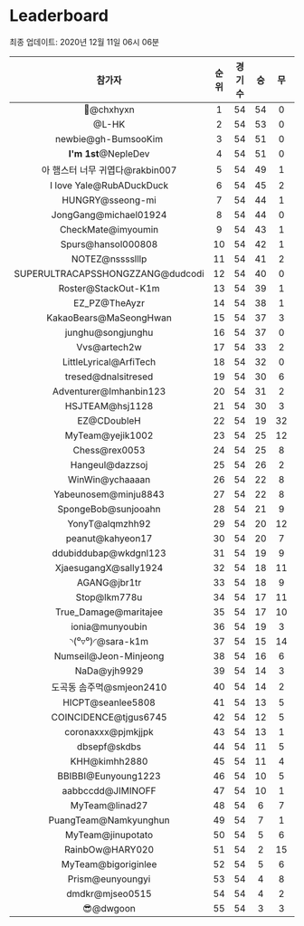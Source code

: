 # Leaderboard
최종 업데이트: 2020년 12월 11일 06시 06분




| 참가자 | 순위 | 경기수 | 승 | 무 | 패 | 승점 |
|:---:|:---:|:---:|:---:|:---:|:---:|:---:|
| 👑@chxhyxn | 1 | 54 | 54 | 0 | 0 | 162 |
| @L-HK | 2 | 54 | 53 | 0 | 1 | 159 |
| newbie@gh-BumsooKim | 3 | 54 | 51 | 0 | 3 | 153 |
| **I'm 1st**@NepleDev | 4 | 54 | 51 | 0 | 3 | 153 |
| 아 햄스터 너무 귀엽다@rakbin007 | 5 | 54 | 49 | 1 | 4 | 148 |
| I love Yale@RubADuckDuck | 6 | 54 | 45 | 2 | 7 | 137 |
| HUNGRY@sseong-mi | 7 | 54 | 44 | 1 | 9 | 133 |
| JongGang@michael01924 | 8 | 54 | 44 | 0 | 10 | 132 |
| CheckMate@imyoumin | 9 | 54 | 43 | 1 | 10 | 130 |
| Spurs@hansol000808 | 10 | 54 | 42 | 1 | 11 | 127 |
| NOTEZ@nsssslllp | 11 | 54 | 41 | 2 | 11 | 125 |
| SUPERULTRACAPSSHONGZZANG@dudcodi | 12 | 54 | 40 | 0 | 14 | 120 |
| Roster@StackOut-K1m | 13 | 54 | 39 | 1 | 14 | 118 |
| EZ_PZ@TheAyzr | 14 | 54 | 38 | 1 | 15 | 115 |
| KakaoBears@MaSeongHwan | 15 | 54 | 37 | 3 | 14 | 114 |
| junghu@songjunghu | 16 | 54 | 37 | 0 | 17 | 111 |
| Vvs@artech2w | 17 | 54 | 33 | 2 | 19 | 101 |
| LittleLyrical@ArfiTech | 18 | 54 | 32 | 0 | 22 | 96 |
| tresed@dnalsitresed | 19 | 54 | 30 | 6 | 18 | 96 |
| Adventurer@Imhanbin123 | 20 | 54 | 31 | 2 | 21 | 95 |
| HSJTEAM@hsj1128 | 21 | 54 | 30 | 3 | 21 | 93 |
| EZ@CDoubleH | 22 | 54 | 19 | 32 | 3 | 89 |
| MyTeam@yejik1002 | 23 | 54 | 25 | 12 | 17 | 87 |
| Chess@rex0053 | 24 | 54 | 25 | 8 | 21 | 83 |
| Hangeul@dazzsoj | 25 | 54 | 26 | 2 | 26 | 80 |
| WinWin@ychaaaan | 26 | 54 | 22 | 8 | 24 | 74 |
| Yabeunosem@minju8843 | 27 | 54 | 22 | 8 | 24 | 74 |
| SpongeBob@sunjooahn | 28 | 54 | 21 | 9 | 24 | 72 |
| YonyT@alqmzhh92 | 29 | 54 | 20 | 12 | 22 | 72 |
| peanut@kahyeon17 | 30 | 54 | 20 | 7 | 27 | 67 |
| ddubiddubap@wkdgnl123 | 31 | 54 | 19 | 9 | 26 | 66 |
| XjaesugangX@sally1924 | 32 | 54 | 18 | 11 | 25 | 65 |
| AGANG@jbr1tr | 33 | 54 | 18 | 9 | 27 | 63 |
| Stop@lkm778u | 34 | 54 | 17 | 11 | 26 | 62 |
| True_Damage@maritajee | 35 | 54 | 17 | 10 | 27 | 61 |
| ionia@munyoubin | 36 | 54 | 19 | 3 | 32 | 60 |
| ◝(⁰▿⁰)◜@sara-k1m | 37 | 54 | 15 | 14 | 25 | 59 |
| Numseil@Jeon-Minjeong | 38 | 54 | 16 | 6 | 32 | 54 |
| NaDa@yjh9929 | 39 | 54 | 14 | 3 | 37 | 45 |
| 도곡동 솜주먹@smjeon2410 | 40 | 54 | 14 | 2 | 38 | 44 |
| HICPT@seanlee5808 | 41 | 54 | 13 | 5 | 36 | 44 |
| COINCIDENCE@tjgus6745 | 42 | 54 | 12 | 5 | 37 | 41 |
| coronaxxx@pjmkjjpk | 43 | 54 | 13 | 1 | 40 | 40 |
| dbsepf@skdbs | 44 | 54 | 11 | 5 | 38 | 38 |
| KHH@kimhh2880 | 45 | 54 | 11 | 4 | 39 | 37 |
| BBIBBI@Eunyoung1223 | 46 | 54 | 10 | 5 | 39 | 35 |
| aabbccdd@JIMINOFF | 47 | 54 | 10 | 1 | 43 | 31 |
| MyTeam@linad27 | 48 | 54 | 6 | 7 | 41 | 25 |
| PuangTeam@Namkyunghun | 49 | 54 | 7 | 1 | 46 | 22 |
| MyTeam@jinupotato | 50 | 54 | 5 | 6 | 43 | 21 |
| RainbOw@HARY020 | 51 | 54 | 2 | 15 | 37 | 21 |
| MyTeam@bigoriginlee | 52 | 54 | 5 | 6 | 43 | 21 |
| Prism@eunyoungyi | 53 | 54 | 4 | 8 | 42 | 20 |
| dmdkr@mjseo0515 | 54 | 54 | 4 | 2 | 48 | 14 |
| 😎@dwgoon | 55 | 54 | 3 | 3 | 48 | 12 |